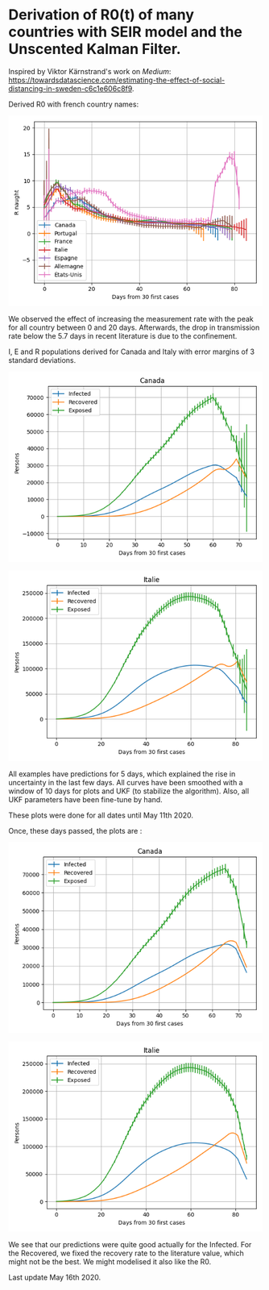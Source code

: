 # Derivation of R0(t) of many countries with SEIR model and the Unscented Kalman Filter.

Inspired by Viktor Kärnstrand's work on _Medium_: https://towardsdatascience.com/estimating-the-effect-of-social-distancing-in-sweden-c6c1e606c8f9.

Derived R0 with french country names:

![PLOT OF R0](R0.png)

We observed the effect of increasing the measurement rate with the peak for all country between 0 and 20 days. Afterwards, the drop in transmission rate below the 5.7 days in recent literature is due to the confinement.

I, E and R populations derived for Canada and Italy with error margins of 3 standard deviations.

![PLOT OF CANADA](canada_example.png)

![PLOT OF CANADA](italie_example.png)

All examples have predictions for 5 days, which explained the rise in uncertainty in the last few days. All curves have been smoothed with a window of 10 days for plots and UKF (to stabilize the algorithm). Also, all UKF parameters have been fine-tune by hand.

These plots were done for all dates until May 11th 2020.

Once, these days passed, the plots are :

![PLOT OF CANADA](canada_after.png)

![PLOT OF CANADA](italie_after.png)

We see that our predictions were quite good actually for the Infected. For the Recovered, we fixed the recovery rate to the literature value, which might not be the best. We might modelised it also like the R0.

Last update May 16th 2020.
